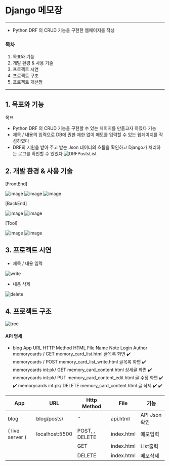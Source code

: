 # Django 메모장 
-------------
* Python DRF 의 CRUD 기능을 구현한 웹페이지를 작성

### 목차
1. 목표와 기능
2. 개발 환경 & 사용 기술
3. 프로젝트 시연
4. 프로젝트 구조 
5. 프로젝트 개선점

-----------------


## 1. 목표와 기능
목표
* Python DRF 의 CRUD 기능을 구현할 수 있는 페이지를 만들고자 하였다
기능
* 제목 / 내용의 입력으로 DB에 권한 제한 없이 메모를 입력할 수 있는 웹페이지를 작성하였다
* DRF의 지원을 받아 주고 받는 Json 데이터의 흐름을 확인하고 Django가 처리하는 로그를 확인할 수 있었다
![DRFPostsList](https://github.com/sk7556/djangoChat/assets/109896609/237070e5-b4c3-4021-860d-f2b6eba2fa91)

## 2. 개발 환경 & 사용 기술
[FrontEnd]

![image](https://github.com/sk7556/djangoChat/assets/109896609/8a02c758-2724-4a6f-83fa-74fb2ed5cac6)
![image](https://github.com/sk7556/djangoChat/assets/109896609/f5ec4aba-16d1-443e-8d31-d785cc37227e)
![image](https://github.com/sk7556/djangoChat/assets/109896609/c522724d-677f-439c-9de0-740a769f1dca)


[BackEnd]

 ![image](https://github.com/sk7556/djangoChat/assets/109896609/a6439836-7e87-4c4e-9135-ea6f5578c028)
![image](https://github.com/sk7556/djangoChat/assets/109896609/22b5d9b2-94f8-4da4-afc7-981ce5389367)

[Tool]

 ![image](https://github.com/sk7556/djangoChat/assets/109896609/cac7225c-de4c-4c43-86ce-ae0adbc7874c)
![image](https://github.com/sk7556/djangoChat/assets/109896609/fc02f169-7e8c-480c-873e-28a7cb27e5fe)

## 3. 프로젝트 시연
* 제목 / 내용 입력

![write](https://github.com/sk7556/djangoChat/assets/109896609/66186474-9d55-4861-b0e3-62c3b4e22ac6)

* 내용 삭제

![delete](https://github.com/sk7556/djangoChat/assets/109896609/6b8eb9d1-a09c-42ec-aeed-245617f73be2)

## 4. 프로젝트 구조

![tree](https://github.com/sk7556/djangoChat/assets/109896609/3ab18ff7-ee6a-442e-8f0e-cf7332c0d898)

#### API 명세

* blog
App	URL	HTTP Method	HTML File Name	Note	Login	Author
memorycards	/	GET	memory_card_list.html	글목록 화면	✔️	
memorycards	/	POST	memory_card_list_write.html	글목록 화면	✔️	
memorycards	int:pk/	GET	memory_card_content.html	상세글 화면	✔️	
memorycards	int:pk/	PUT	memory_card_content_edit.html	글 수정 화면	✔️	✔️
memorycards	int:pk/	DELETE	memory_card_content.html	글 삭제	✔️	✔️

| App       | URL                   | Http Method | File | 기능 |
|------------|------------------------|-------------|-----|------|
| blog     | blog/posts/    | '' | api.html | API Json 확인 |
| ( live server )   |  localhost:5500    | POST, , DELETE | index.html | 메모입력 |
|     |     | GET | index.html | List출력 |
|     |     | DELETE | index.html | 메모삭제 |











